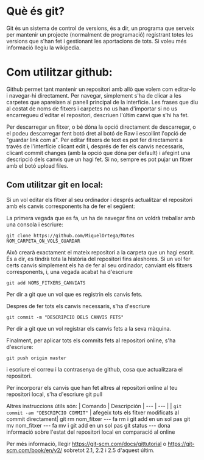 # Què és git?
Git és un sistema de control de versions, és a dir, un programa que serveix
per mantenir un projecte (normalment de programació) registrant totes les versions
que s'han fet i gestionant les aportacions de tots. Si voleu més informació llegiu
la wikipedia.


# Com utilitzar github:
Github permet tant mantenir un repositori amb allò que volem com editar-lo i navegar-hi
directament. Per navegar, simplement s'ha de clicar a les carpetes que apareixen al panell
principal de la interfície. Les frases que diu al costat de noms de fitxers i carpetes no 
us han d'importar si no us encarregueu d'editar el repositori, descriuen l'últim canvi que 
s'hi ha fet.

Per descarregar un fitxer, o bé dóna la opció directament de descarregar, o el podeu descarregar
fent botó dret al botó de Raw i escollint l'opció de "guardar link com a". Per editar fitxers de
text es pot fer directament a través de l'interfície clicant edit i, després de fer els canvis
necessaris, clicant commit changes (amb la opció que dóna per default) i afegint una descripció
dels canvis que un hagi fet. Si no, sempre es pot pujar un fitxer amb el botó upload files.


## Com utilitzar git en local:
Si un vol editar els fitxer al seu ordinador i després actualitzar el repositori amb els canvis
corresponents ha de fer el següent:

La primera vegada que es fa, un ha de navegar fins on voldrà treballar amb una consola i escriure:
```
git clone https://github.com/MiquelOrtega/Mates NOM_CARPETA_ON_VOLS_GUARDAR
```

Això crearà exactament el mateix repositori a la carpeta que un hagi escrit. És a dir, es tindrà
tota la història del repositori fins aleshores. Si un vol fer certs canvis simplement
els ha de fer al seu ordinador, canviant els fitxers corresponents, i, una vegada acabat ha d'escriure
```
git add NOMS_FITXERS_CANVIATS
```
Per dir a git que un vol que es registrin els canvis fets. 

Despres de fer tots els canvis necessaris, s'ha d'escriure
```
git commit -m "DESCRIPCIO DELS CANVIS FETS"
```
Per dir a git que un vol registrar els canvis fets a la seva màquina.

Finalment, per aplicar tots els commits fets al repositori online, s'ha d'escriure:
```
git push origin master
```
i escriure el correu i la contrasenya de github, cosa que actualitzara el repositori.

Per incorporar els canvis que han fet altres al repositori online al teu repositori local, s'ha d'escriure
git pull

Altres instruccions útils són:
| Comando | Descripción
| --- | --- |
| ``` git commit -am "DESCRIPCIO COMMIT" ``` | afegeix tots els fitxer modificats al commit directament|
git rm nom_fitxer   ---  fa rm i git add en un sol pas
git mv nom_fitxer   ---  fa mv i git add en un sol pas
git status   ---  dona informació sobre l'estat del repositori local en comparació al online

Per més informació, llegir https://git-scm.com/docs/gittutorial o https://git-scm.com/book/en/v2/ sobretot
2.1, 2.2 i 2.5 d'aquest últim.

